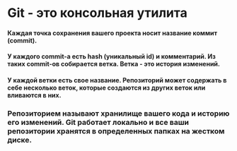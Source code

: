 # Git - это консольная утилита

#### Каждая точка сохранения вашего проекта носит название коммит (commit).
#### У каждого commit-a есть hash (уникальный id) и комментарий. Из таких commit-ов собирается ветка. Ветка - это история изменений.
#### У каждой ветки есть свое название. Репозиторий может содержать в себе несколько веток, которые создаются из других веток или вливаются в них.

### Репозиторием называют хранилище вашего кода и историю его изменений. Git работает локально и все ваши репозитории хранятся в определенных папках на жестком диске.